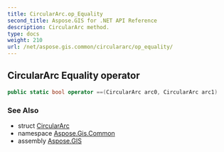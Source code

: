 ```yaml
---
title: CircularArc.op_Equality
second_title: Aspose.GIS for .NET API Reference
description: CircularArc method. 
type: docs
weight: 210
url: /net/aspose.gis.common/circulararc/op_equality/
---
```

## CircularArc Equality operator

```csharp
public static bool operator ==(CircularArc arc0, CircularArc arc1)
```

### See Also

* struct [CircularArc](../)
* namespace [Aspose.Gis.Common](../../circulararc/)
* assembly [Aspose.GIS](../../../)


